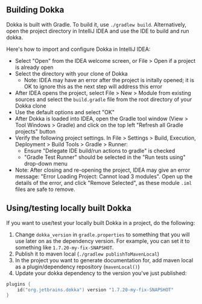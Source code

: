 ## Building Dokka

Dokka is built with Gradle. To build it, use `./gradlew build`.
Alternatively, open the project directory in IntelliJ IDEA and use the IDE to build and run dokka.

Here's how to import and configure Dokka in IntelliJ IDEA:
 * Select "Open" from the IDEA welcome screen, or File > Open if a project is
  already open
* Select the directory with your clone of Dokka
  * Note: IDEA may have an error after the project is initally opened; it is OK
    to ignore this as the next step will address this error
* After IDEA opens the project, select File > New > Module from existing sources
  and select the `build.gradle` file from the root directory of your Dokka clone
* Use the default options and select "OK"
* After Dokka is loaded into IDEA, open the Gradle tool window (View > Tool
  Windows > Gradle) and click on the top left "Refresh all Gradle projects"
  button
* Verify the following project settings.  In File > Settings > Build, Execution,
  Deployment > Build Tools > Gradle > Runner:
  * Ensure "Delegate IDE build/run actions to gradle" is checked
  * "Gradle Test Runner" should be selected in the "Run tests using" drop-down
    menu
* Note: After closing and re-opening the project, IDEA may give an error
  message: "Error Loading Project: Cannot load 3 modules".  Open up the details
  of the error, and click "Remove Selected", as these module `.iml` files are
  safe to remove.

## Using/testing locally built Dokka
  
If you want to use/test your locally built Dokka in a project, do the following:
1. Change `dokka_version` in `gradle.properties` to something that you will use later on as the dependency version.
   For example, you can set it to something like `1.7.20-my-fix-SNAPSHOT`.
2. Publish it to maven local (`./gradlew publishToMavenLocal`)
3. In the project you want to generate documentation for, add maven local as a plugin/dependency
   repository (`mavenLocal()`)
4. Update your dokka dependency to the version you've just published:
```kotlin
plugins {
    id("org.jetbrains.dokka") version "1.7.20-my-fix-SNAPSHOT"
}
```
